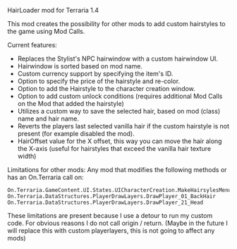 HairLoader mod for Terraria 1.4


This mod creates the possibility for other mods to add custom hairstyles to the game using Mod Calls.


Current features:
- Replaces the Stylist's NPC hairwindow with a custom hairwindow UI.
- Hairwindow is sorted based on mod name.
- Custom currency support by specifying the item's ID.
- Option to specify the price of the hairstyle and re-color.
- Option to add the Hairstyle to the character creation window.
- Option to add custom unlock conditions (requires additional Mod Calls on the Mod that added the hairstyle)
- Utilizes a custom way to save the selected hair, based on mod (class) name and hair name.
- Reverts the players last selected vanilla hair if the custom hairstyle is not present (for example disabled the mod).
- HairOffset value for the X offset, this way you can move the hair along the X-axis (useful for hairstyles that exceed the vanilla hair texture width)


Limitations for other mods: 
Any mod that modifies the following methods or has an On.Terraria call on: 

    On.Terraria.GameContent.UI.States.UICharacterCreation.MakeHairsylesMenu
    On.Terraria.DataStructures.PlayerDrawLayers.DrawPlayer_01_BackHair
    On.Terraria.DataStructures.PlayerDrawLayers.DrawPlayer_21_Head

These limitations are present because I use a detour to run my custom code. For obvious reasons I do not call origin / return.
(Maybe in the future I will replace this with custom playerlayers, this is not going to affect any mods)

